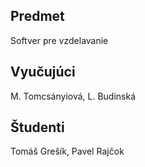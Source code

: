 ## Predmet
Softver pre vzdelavanie

## Vyučujúci 
M. Tomcsányiová, 	L. Budinská

## Študenti
Tomáš Grešík, Pavel Rajčok
